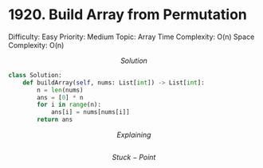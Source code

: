 # 1920. Build Array from Permutation

Difficulty: Easy
Priority: Medium
Topic: Array
Time Complexity: O(n)
Space Complexity: O(n)

$$
Solution
$$

```python
class Solution:
    def buildArray(self, nums: List[int]) -> List[int]:
        n = len(nums)
        ans = [0] * n
        for i in range(n):
            ans[i] = nums[nums[i]]
        return ans
```

$$
Explaining
$$

```

```

$$
Stuck-Point
$$

```

```